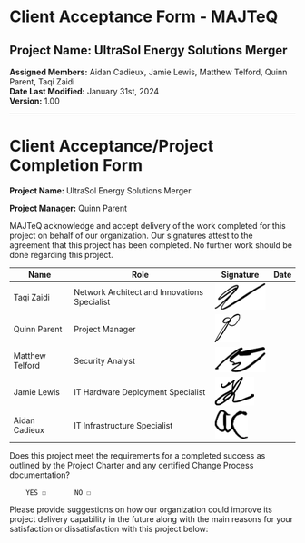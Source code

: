# Client Acceptance Form - MAJTeQ
## Project Name: UltraSol Energy Solutions Merger
**Assigned Members:** Aidan Cadieux, Jamie Lewis, Matthew Telford, Quinn Parent, Taqi Zaidi  
**Date Last Modified:** January 31st, 2024  
**Version:** 1.00  

--- 

# Client Acceptance/Project Completion Form

**Project Name:** UltraSol Energy Solutions Merger

**Project Manager:** Quinn Parent

MAJTeQ acknowledge and accept delivery of the work completed for this project on behalf of our organization. Our signatures attest to the agreement that this project has been completed. No further work should be done regarding this project.

| Name | Role | Signature | Date |
| ---- | ----- | --------- | ---- |
|Taqi Zaidi|Network Architect and Innovations Specialist|![](../../!Images/taqi_initials.webp)|      |
|Quinn Parent|Project Manager|![](../../!Images/quinn_initials.webp)|      |
|Matthew Telford|Security Analyst|![](../../!Images/matt_initials.webp)|      |
|Jamie Lewis|IT Hardware Deployment Specialist|![](../../!Images/jamie_initials.webp)|      |
|Aidan Cadieux|IT Infrastructure Specialist|![](../../!Images/aidan_initials.webp)|      |



Does this project meet the requirements for a completed success as outlined by the Project Charter and any certified Change Process documentation?

		YES ☐		NO ☐
 
Please provide suggestions on how our organization could improve its project delivery capability in the future along with the main reasons for your satisfaction or dissatisfaction with this project below:
